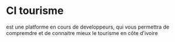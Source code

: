 # CI tourisme 
est une platforme en cours de developpeurs, qui vous permettra de compremdre et de connaitre mieux le tourisme en côte d'ivoire
